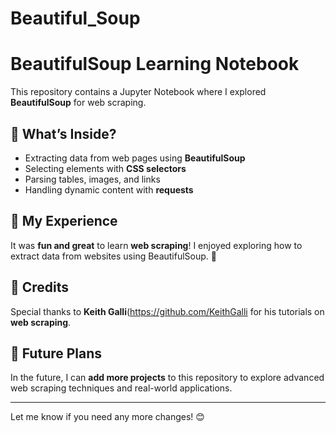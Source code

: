 # Beautiful_Soup
# BeautifulSoup Learning Notebook  

This repository contains a Jupyter Notebook where I explored **BeautifulSoup** for web scraping. 

## 📌 What’s Inside?  
- Extracting data from web pages using **BeautifulSoup**  
- Selecting elements with **CSS selectors**  
- Parsing tables, images, and links  
- Handling dynamic content with **requests**  

## 🎉 My Experience  
It was **fun and great** to learn **web scraping**! I enjoyed exploring how to extract data from websites using BeautifulSoup. 🚀  

## 📢 Credits  
Special thanks to **Keith Galli**(https://github.com/KeithGalli for his tutorials on **web scraping**.  

## 🚀 Future Plans  
In the future, I can **add more projects** to this repository to explore advanced web scraping techniques and real-world applications.  

---

Let me know if you need any more changes! 😊
